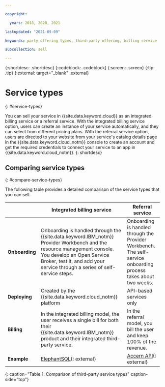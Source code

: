 ```yaml
---

copyright:

  years: 2018, 2020, 2021

lastupdated: "2021-09-09"

keywords: party offering types, third-party offering, billing service

subcollection: sell

---
```


{:shortdesc: .shortdesc}
{:codeblock: .codeblock}
{:screen: .screen}
{:tip: .tip}
{:external: target="_blank" .external}

# Service types
{: #service-types}

You can sell your service in {{site.data.keyword.cloud}} as an integrated billing service or a referral service. With the integrated billing service option, users can create an instance of your service automatically, and they can select from different pricing plans. With the referral service option, users are directed to your website from your service's catalog details page in the {{site.data.keyword.cloud_notm}} console to create an account and get the required credentials to connect your service to an app in {{site.data.keyword.cloud_notm}}.
{: shortdesc}


## Comparing service types
{: #compare-service-types}

The following table provides a detailed comparison of the service types that you can sell.

|                | Integrated billing service | Referral service | 
|----------------|----------------------------|------------------|
| **Onboarding** | Onboarding is handled through the {{site.data.keyword.IBM_notm}} Provider Workbench and the resource management console. You develop an Open Service Broker, test it, and add your service through a series of self-service steps. | Onboarding is handled through the Provider Workbench. The self-service onboarding process takes about two weeks. | 
| **Deploying**  | Created by the {{site.data.keyword.cloud_notm}} platform | API-based services only | 
| **Billing**    |  In the integrated billing model, the user receives a single bill for both their {{site.data.keyword.IBM_notm}} product and their integrated third-party service. | In the referral model, you bill the user and keep 100% of the revenue.  | 
| **Example**    | [ElephantSQL](/catalog/services/elephantsql){: external} | [Accern API](/catalog/services/accern-api){: external} | 
{: caption="Table 1. Comparison of third-party service types" caption-side="top"}
